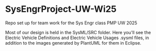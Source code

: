 # SysEngrProject-UW-Wi25
 Repo set up for team work for the Sys Engr class PMP UW 2025

Most of our design is held in the SysML/SRC folder. Here you'll see the Electric Vehicle Definitions and Electric Vehicle Usages .sysml files, in addition to the images generated by PlantUML for them in Eclipse.

